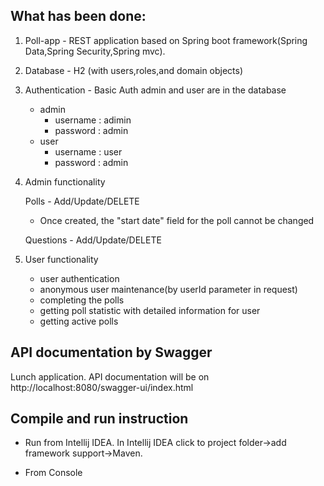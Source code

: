 
 What has been done:
 -
 1. Poll-app - REST application based on Spring boot framework(Spring Data,Spring Security,Spring mvc).
   
 1. Database - H2 (with users,roles,and domain objects)
 1. Authentication - Basic Auth
    admin and user are in the database
    - admin
        - username : adimin
        - password : admin
    - user
        - username : user
        - password : admin    
 1. Admin functionality 
 
    Polls - Add/Update/DELETE
    - Once created, the "start date" field for the poll cannot be changed
    
    Questions - Add/Update/DELETE
 
 1. User functionality
    - user authentication
    - anonymous user maintenance(by userId parameter in request)
    - completing the polls 
    - getting poll statistic with detailed information for user
    - getting active polls
    
    
API documentation by Swagger 
-

Lunch application. API documentation will be on http://localhost:8080/swagger-ui/index.html

Compile and run instruction
-

- Run from Intellij IDEA.
 In Intellij IDEA click to project folder->add framework support->Maven.

- From Console
 
    
    